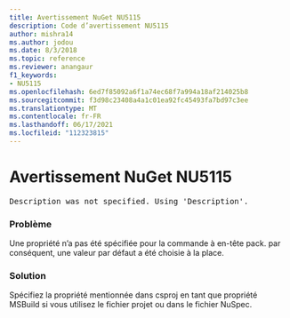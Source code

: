 ```yaml
---
title: Avertissement NuGet NU5115
description: Code d’avertissement NU5115
author: mishra14
ms.author: jodou
ms.date: 8/3/2018
ms.topic: reference
ms.reviewer: anangaur
f1_keywords:
- NU5115
ms.openlocfilehash: 6ed7f85092a6f1a74ec68f7a994a18af214025b8
ms.sourcegitcommit: f3d98c23408a4a1c01ea92fc45493fa7bd97c3ee
ms.translationtype: MT
ms.contentlocale: fr-FR
ms.lasthandoff: 06/17/2021
ms.locfileid: "112323815"
---
```

# <a name="nuget-warning-nu5115"></a>Avertissement NuGet NU5115
<pre>Description was not specified. Using 'Description'.</pre>

### <a name="issue"></a>Problème

Une propriété n’a pas été spécifiée pour la commande à en-tête pack. par conséquent, une valeur par défaut a été choisie à la place.


### <a name="solution"></a>Solution

Spécifiez la propriété mentionnée dans csproj en tant que propriété MSBuild si vous utilisez le fichier projet ou dans le fichier NuSpec.

